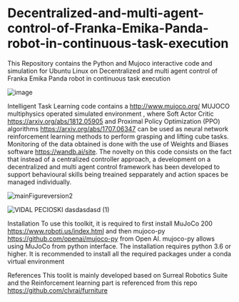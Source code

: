 # Decentralized-and-multi-agent-control-of-Franka-Emika-Panda-robot-in-continuous-task-execution
This Repository contains the Python and Mujoco interactive code and simulation for Ubuntu Linux on Decentralized and multi agent control of Franka Emika Panda robot in continuous task execution

![image](https://user-images.githubusercontent.com/70486326/132092166-baaa407f-8e2b-4a82-9104-4b55e2fbcdde.png)


Intelligent Task Learning code contains a http://www.mujoco.org/ MUJOCO multiphysics operated simulated environment , where Soft Actor Critic https://arxiv.org/abs/1812.05905 and Proximal Policy Optimization (PPO) algorithms https://arxiv.org/abs/1707.06347 can be used as neural network reinforcement learning methods to perform grasping and lifting cube tasks. Monitoring of the data obtained is done with the use of Weights and Biases software https://wandb.ai/site. The novelty on this code consists on the fact that instead of a centralized controller approach, a development on a decentralized and multi agent control framework has been developed to support behavioural skills being treained sepparately and action spaces be managed individually.

![mainFigureversion2](https://user-images.githubusercontent.com/90107153/135591702-19778db4-fa6b-4365-b5c2-2eb5cc022711.jpg)



![VIDAL PECIOSKI dasdasdasd (1)](https://user-images.githubusercontent.com/70486326/135513348-b9304d3f-348a-479e-b885-5b426a616a56.jpg)


Installation
To use this toolkit, it is required to first install MuJoCo 200 https://www.roboti.us/index.html and then mujoco-py  https://github.com/openai/mujoco-py from Open AI. mujoco-py allows using MuJoCo from python interface. The installation requires python 3.6 or higher. It is recommended to install all the required packages under a conda virtual environment

References
This toolit is mainly developed based on Surreal Robotics Suite and the Reinforcement learning part is referenced from this repo  https://github.com/clvrai/furniture
